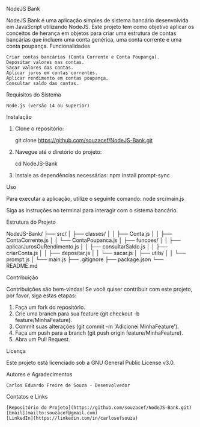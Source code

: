 NodeJS Bank

NodeJS Bank é uma aplicação simples de sistema bancário desenvolvida em JavaScript utilizando NodeJS. Este projeto tem como objetivo aplicar os conceitos de herança em objetos para criar uma estrutura de contas bancárias que incluem uma conta genérica, uma conta corrente e uma conta poupança.
Funcionalidades

    Criar contas bancárias (Conta Corrente e Conta Poupança).
    Depositar valores nas contas.
    Sacar valores das contas.
    Aplicar juros em contas correntes.
    Aplicar rendimento em contas poupança.
    Consultar saldo das contas.

Requisitos do Sistema

    Node.js (versão 14 ou superior)

Instalação

1.    Clone o repositório:

        git clone https://github.com/souzacef/NodeJS-Bank.git


2.    Navegue até o diretório do projeto:

        cd NodeJS-Bank

3.    Instale as dependências necessárias:
        npm install prompt-sync

Uso

Para executar a aplicação, utilize o seguinte comando:
        node src/main.js

Siga as instruções no terminal para interagir com o sistema bancário.


Estrutura do Projeto

NodeJS-Bank/
├── src/
│   ├── classes/
│   │   ├── Conta.js
│   │   ├── ContaCorrente.js
│   │   └── ContaPoupanca.js
│   ├── funcoes/
│   │   ├── aplicarJurosOuRendimento.js
│   │   ├── consultarSaldo.js
│   │   ├── criarConta.js
│   │   ├── depositar.js
│   │   └── sacar.js
│   ├── utils/
│   │   └── prompt.js
│   └── main.js
├── .gitignore
├── package.json
└── README.md


Contribuição

Contribuições são bem-vindas! Se você quiser contribuir com este projeto, por favor, siga estas etapas:

 1.   Faça um fork do repositório.
 2.   Crie uma branch para sua feature (git checkout -b feature/MinhaFeature).
 3.   Commit suas alterações (git commit -m 'Adicionei MinhaFeature').
 4.   Faça um push para a branch (git push origin feature/MinhaFeature).
 5.   Abra um Pull Request.

 Licença

Este projeto está licenciado sob a GNU General Public License v3.0.

Autores e Agradecimentos

    Carlos Eduardo Freire de Souza - Desenvolvedor

Contatos e Links

    [Repositório do Projeto](https://github.com/souzacef/NodeJS-Bank.git)
    [Email](mailto:souzacef@gmail.com)
    [LinkedIn](https://linkedin.com/in/carlosefsouza)


